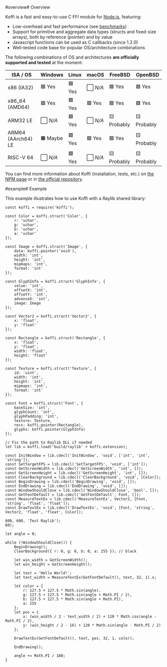 <!-- Title: koromix.dev — Koffi
     Menu: Koffi
     Created: 2022-05-16 -->

#overview# Overview

Koffi is a fast and easy-to-use C FFI module for [Node.js](https://nodejs.org/), featuring:

* Low-overhead and fast performance (see [benchmarks](https://github.com/Koromix/luigi/tree/master/koffi#benchmarks))
* Support for primitive and aggregate data types (structs and fixed-size arrays), both by reference (pointer) and by value
* Javascript functions can be used as C callbacks (since 1.2.0)
* Well-tested code base for popular OS/architecture combinations

The following combinations of OS and architectures __are officially supported and tested__ at the moment:

ISA / OS           | Windows     | Linux    | macOS       | FreeBSD     | OpenBSD
------------------ | ----------- | -------- | ----------- | ----------- | --------
x86 (IA32)         | 🟩 Yes      | 🟩 Yes   | ⬜️ *N/A*    | 🟩 Yes      | 🟩 Yes
x86_64 (AMD64)     | 🟩 Yes      | 🟩 Yes   | 🟩 Yes      | 🟩 Yes      | 🟩 Yes
ARM32 LE           | ⬜️ *N/A*    | 🟩 Yes   | ⬜️ *N/A*    | 🟨 Probably | 🟨 Probably
ARM64 (AArch64) LE | 🟧 Maybe    | 🟩 Yes   | 🟩 Yes      | 🟩 Yes      | 🟨 Probably
RISC-V 64          | ⬜️ *N/A*    | 🟩 Yes   | ⬜️ *N/A*    | 🟨 Probably | 🟨 Probably

You can find more information about Koffi (installation, tests, etc.) on [the NPM page](https://www.npmjs.com/package/koffi) or in [the official repository](https://github.com/Koromix/luigi/tree/master/koffi).

#example# Example

This example illustrates how to use Koffi with a Raylib shared library:

    const koffi = require('koffi');

    const Color = koffi.struct('Color', {
        r: 'uchar',
        g: 'uchar',
        b: 'uchar',
        a: 'uchar'
    });

    const Image = koffi.struct('Image', {
        data: koffi.pointer('void'),
        width: 'int',
        height: 'int',
        mipmaps: 'int',
        format: 'int'
    });

    const GlyphInfo = koffi.struct('GlyphInfo', {
        value: 'int',
        offsetX: 'int',
        offsetY: 'int',
        advanceX: 'int',
        image: Image
    });

    const Vector2 = koffi.struct('Vector2', {
        x: 'float',
        y: 'float'
    });

    const Rectangle = koffi.struct('Rectangle', {
        x: 'float',
        y: 'float',
        width: 'float',
        height: 'float'
    });

    const Texture = koffi.struct('Texture', {
        id: 'uint',
        width: 'int',
        height: 'int',
        mipmaps: 'int',
        format: 'int'
    });

    const Font = koffi.struct('Font', {
        baseSize: 'int',
        glyphCount: 'int',
        glyphPadding: 'int',
        texture: Texture,
        recs: koffi.pointer(Rectangle),
        glyphs: koffi.pointer(GlyphInfo)
    });

    // Fix the path to Raylib DLL if needed
    let lib = koffi.load('build/raylib' + koffi.extension);

    const InitWindow = lib.cdecl('InitWindow', 'void', ['int', 'int', 'string']);
    const SetTargetFPS = lib.cdecl('SetTargetFPS', 'void', ['int']);
    const GetScreenWidth = lib.cdecl('GetScreenWidth', 'int', []);
    const GetScreenHeight = lib.cdecl('GetScreenHeight', 'int', []);
    const ClearBackground = lib.cdecl('ClearBackground', 'void', [Color]);
    const BeginDrawing = lib.cdecl('BeginDrawing', 'void', []);
    const EndDrawing = lib.cdecl('EndDrawing', 'void', []);
    const WindowShouldClose = lib.cdecl('WindowShouldClose', 'bool', []);
    const GetFontDefault = lib.cdecl('GetFontDefault', Font, []);
    const MeasureTextEx = lib.cdecl('MeasureTextEx', Vector2, [Font, 'string', 'float', 'float']);
    const DrawTextEx = lib.cdecl('DrawTextEx', 'void', [Font, 'string', Vector2, 'float', 'float', Color]);

    800, 600, 'Test Raylib');
    60);

    let angle = 0;

    while (!WindowShouldClose()) {
        BeginDrawing();
        ClearBackground({ r: 0, g: 0, b: 0, a: 255 }); // black

        let win_width = GetScreenWidth();
        let win_height = GetScreenHeight();

        let text = 'Hello World!';
        let text_width = MeasureTextEx(GetFontDefault(), text, 32, 1).x;

        let color = {
            r: 127.5 + 127.5 * Math.sin(angle),
            g: 127.5 + 127.5 * Math.sin(angle + Math.PI / 2),
            b: 127.5 + 127.5 * Math.sin(angle + Math.PI),
            a: 255
        };
        let pos = {
            x: (win_width / 2 - text_width / 2) + 120 * Math.cos(angle - Math.PI / 2),
            y: (win_height / 2 - 16) + 120 * Math.sin(angle - Math.PI / 2)
        };

        DrawTextEx(GetFontDefault(), text, pos, 32, 1, color);

        EndDrawing();

        angle += Math.PI / 180;
    }
